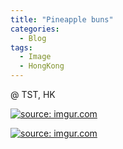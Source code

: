 ```yaml
---
title: "Pineapple buns"
categories:
  - Blog
tags:
  - Image
  - HongKong
---
```


@ TST, HK

<a href="https://imgur.com/HyV5rmi"><img src="https://i.imgur.com/HyV5rmi.jpg" title="source: imgur.com" /></a>

<a href="https://imgur.com/wcoftdB"><img src="https://i.imgur.com/wcoftdB.jpg" title="source: imgur.com" /></a>

<script src="https://utteranc.es/client.js"
        repo="serendipityinlife/serendipityinlife.github.io"
        issue-term="pathname"
        theme="github-light"
        crossorigin="anonymous"
        async>
</script>
